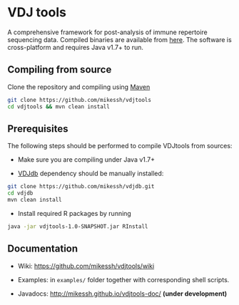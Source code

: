 # VDJ tools

A comprehensive framework for post-analysis of immune repertoire sequencing data.
Compiled binaries are available from [here](https://github.com/mikessh/vdjtools/releases/latest).
The software is cross-platform and requires Java v1.7+ to run.

## Compiling from source

Clone the repository and compiling using [Maven](maven.apache.org)

```bash
git clone https://github.com/mikessh/vdjtools
cd vdjtools && mvn clean install
```

## Prerequisites

The following steps should be performed to compile VDJtools from sources:

* Make sure you are compiling under Java v1.7+

* [VDJdb](https://github.com/mikessh/vdjdb) dependency should be manually installed:

```bash
git clone https://github.com/mikessh/vdjdb.git
cd vdjdb
mvn clean install
```

* Install required R packages by running 
```bash
java -jar vdjtools-1.0-SNAPSHOT.jar RInstall
```

## Documentation

* Wiki: https://github.com/mikessh/vdjtools/wiki

* Examples: in `examples/` folder together with corresponding shell scripts.

* Javadocs: http://mikessh.github.io/vdjtools-doc/ **(under development)**
